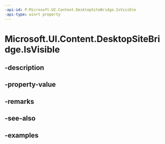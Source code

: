 ```yaml
---
-api-id: P:Microsoft.UI.Content.DesktopSiteBridge.IsVisible
-api-type: winrt property
---
```


# Microsoft.UI.Content.DesktopSiteBridge.IsVisible

<!--
public bool IsVisible { get; }
-->


## -description

## -property-value

## -remarks

## -see-also

## -examples


